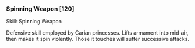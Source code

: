 ### Spinning Weapon [120]

Skill: Spinning Weapon

Defensive skill employed by Carian princesses. Lifts armament into mid-air, then makes it spin violently. Those it touches will suffer successive attacks.